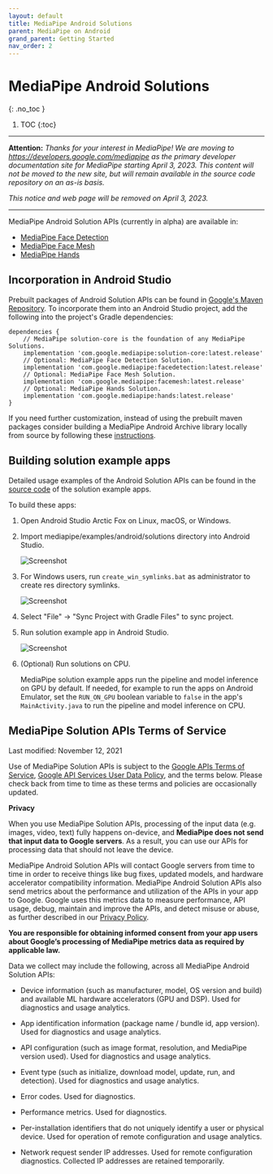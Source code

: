```yaml
---
layout: default
title: MediaPipe Android Solutions
parent: MediaPipe on Android
grand_parent: Getting Started
nav_order: 2
---
```


# MediaPipe Android Solutions
{: .no_toc }

1. TOC
{:toc}
---

**Attention:** *Thanks for your interest in MediaPipe! We are moving to
https://developers.google.com/mediapipe as the primary developer documentation
site for MediaPipe starting April 3, 2023. This content will not be moved to
the new site, but will remain available in the source code repository on an
as-is basis.*

*This notice and web page will be removed on April 3, 2023.*

----

MediaPipe Android Solution APIs (currently in alpha) are available in:

*   [MediaPipe Face Detection](../solutions/face_detection#android-solution-api)
*   [MediaPipe Face Mesh](../solutions/face_mesh#android-solution-api)
*   [MediaPipe Hands](../solutions/hands#android-solution-api)

## Incorporation in Android Studio

Prebuilt packages of Android Solution APIs can be found in
[Google's Maven Repository](https://maven.google.com/web/index.html?#com.google.mediapipe).
To incorporate them into an Android Studio project, add the following into the
project's Gradle dependencies:

```
dependencies {
    // MediaPipe solution-core is the foundation of any MediaPipe Solutions.
    implementation 'com.google.mediapipe:solution-core:latest.release'
    // Optional: MediaPipe Face Detection Solution.
    implementation 'com.google.mediapipe:facedetection:latest.release'
    // Optional: MediaPipe Face Mesh Solution.
    implementation 'com.google.mediapipe:facemesh:latest.release'
    // Optional: MediaPipe Hands Solution.
    implementation 'com.google.mediapipe:hands:latest.release'
}
```

If you need further customization, instead of using the prebuilt maven packages
consider building a MediaPipe Android Archive library locally from source by
following these [instructions](./android_archive_library.md).

## Building solution example apps

Detailed usage examples of the Android Solution APIs can be found in the
[source code](https://github.com/google/mediapipe/tree/master/mediapipe/examples/android/solutions)
of the solution example apps.

To build these apps:

1.  Open Android Studio Arctic Fox on Linux, macOS, or Windows.

2.  Import mediapipe/examples/android/solutions directory into Android Studio.

    ![Screenshot](https://mediapipe.dev/images/import_mp_android_studio_project.png)

3.  For Windows users, run `create_win_symlinks.bat` as administrator to create
    res directory symlinks.

    ![Screenshot](https://mediapipe.dev/images/run_create_win_symlinks.png)

4.  Select "File" -> "Sync Project with Gradle Files" to sync project.

5.  Run solution example app in Android Studio.

    ![Screenshot](https://mediapipe.dev/images/run_android_solution_app.png)

6.  (Optional) Run solutions on CPU.

    MediaPipe solution example apps run the pipeline and model inference on GPU
    by default. If needed, for example to run the apps on Android Emulator, set
    the `RUN_ON_GPU` boolean variable to `false` in the app's
    `MainActivity.java` to run the pipeline and model inference on CPU.

## MediaPipe Solution APIs Terms of Service

Last modified: November 12, 2021

Use of MediaPipe Solution APIs is subject to the
[Google APIs Terms of Service](https://developers.google.com/terms),
[Google API Services User Data Policy](https://developers.google.com/terms/api-services-user-data-policy),
and the terms below. Please check back from time to time as these terms and
policies are occasionally updated.

**Privacy**

When you use MediaPipe Solution APIs, processing of the input data (e.g. images,
video, text) fully happens on-device, and **MediaPipe does not send that input
data to Google servers**. As a result, you can use our APIs for processing data
that should not leave the device.

MediaPipe Android Solution APIs will contact Google servers from time to time in
order to receive things like bug fixes, updated models, and hardware accelerator
compatibility information. MediaPipe Android Solution APIs also send metrics
about the performance and utilization of the APIs in your app to Google. Google
uses this metrics data to measure performance, API usage, debug, maintain and
improve the APIs, and detect misuse or abuse, as further described in our
[Privacy Policy](https://policies.google.com/privacy).

**You are responsible for obtaining informed consent from your app users about
Google’s processing of MediaPipe metrics data as required by applicable law.**

Data we collect may include the following, across all MediaPipe Android Solution
APIs:

-   Device information (such as manufacturer, model, OS version and build) and
    available ML hardware accelerators (GPU and DSP). Used for diagnostics and
    usage analytics.

-   App identification information (package name / bundle id, app version). Used
    for diagnostics and usage analytics.

-   API configuration (such as image format, resolution, and MediaPipe version
    used). Used for diagnostics and usage analytics.

-   Event type (such as initialize, download model, update, run, and detection).
    Used for diagnostics and usage analytics.

-   Error codes. Used for diagnostics.

-   Performance metrics. Used for diagnostics.

-   Per-installation identifiers that do not uniquely identify a user or
    physical device. Used for operation of remote configuration and usage
    analytics.

-   Network request sender IP addresses. Used for remote configuration
    diagnostics. Collected IP addresses are retained temporarily.
